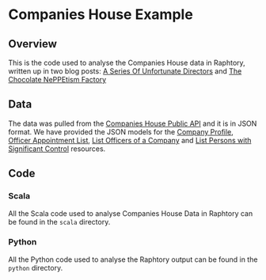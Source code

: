 # Companies House Example

## Overview
This is the code used to analyse the Companies House data in Raphtory, written up in two blog posts: [A Series Of Unfortunate Directors](https://www.raphtory.com/A-Series-of-Unfortunate-Directors/) and [The Chocolate NePPEtism Factory](https://www.raphtory.com/NHS-contracts/)

## Data

The data was pulled from the [Companies House Public API](https://developer-specs.company-information.service.gov.uk/) and it is in JSON format. 
We have provided the JSON models for the [Company Profile](https://developer-specs.company-information.service.gov.uk/companies-house-public-data-api/reference/company-profile), 
[Officer Appointment List](https://developer-specs.company-information.service.gov.uk/companies-house-public-data-api/reference/officer-appointments), 
[List Officers of a Company](https://developer-specs.company-information.service.gov.uk/companies-house-public-data-api/reference/officers/list) 
and [List Persons with Significant Control](https://developer-specs.company-information.service.gov.uk/companies-house-public-data-api/reference/persons-with-significant-control/list) resources.

## Code

### Scala
All the Scala code used to analyse Companies House Data in Raphtory can be found in the `scala` directory.

### Python
All the Python code used to analyse the Raphtory output can be found in the `python` directory.
